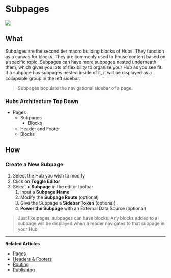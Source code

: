# Subpages 

![](../../assets/gifs/create-subpages.gif)

## What
Subpages are the second tier macro building blocks of Hubs. They function as a canvas for blocks. They are commonly used to house content based on a specific topic.  Subpages can have more subpages nested underneath them, which gives you lots of flexibility to organize your Hub as you see fit. If a subpage has subpages nested inside of it, it will be displayed as a collapsible group in the left sidebar.

<!-- theme: info -->
>Subpages populate the navigational sidebar of a page.

### Hubs Architecture Top Down
- Pages 
    - Subpages 
        - Blocks
    - Header and Footer 
    - Blocks  

## How 

### Create a New Subpage 

1. Select the Hub you wish to modify 
2. Click on **Toggle Editor** 
3. Select **+ Subpage** in the editor toolbar
    1. Input a **Subpage Name** 
    2. Modify the **Subpage Route** (optional) 
    3. Give the Subpage a **Sidebar Token** (optional) 
    4. **Power the Subpage** with an External Data Source (optional) 

<!-- theme: info --> 
>Just like pages, subpages can have blocks. Any blocks added to a subpage will be displayed when a reader navigates to that subpage in your Hub

---
**Related Articles**
- [Pages](./pages.md)
- [Headers & Footers](./managing-headers-footers.md)
- [Routing](./routing.md)
- [Publishing](./publishing.md)
